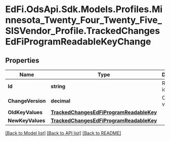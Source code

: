 # EdFi.OdsApi.Sdk.Models.Profiles.Minnesota_Twenty_Four_Twenty_Five_SISVendor_Profile.TrackedChangesEdFiProgramReadableKeyChange

## Properties

Name | Type | Description | Notes
------------ | ------------- | ------------- | -------------
**Id** | **string** | Resource identifier | [optional] 
**ChangeVersion** | **decimal** | Change version | [optional] 
**OldKeyValues** | [**TrackedChangesEdFiProgramReadableKey**](TrackedChangesEdFiProgramReadableKey.md) |  | [optional] 
**NewKeyValues** | [**TrackedChangesEdFiProgramReadableKey**](TrackedChangesEdFiProgramReadableKey.md) |  | [optional] 

[[Back to Model list]](../README.md#documentation-for-models) [[Back to API list]](../README.md#documentation-for-api-endpoints) [[Back to README]](../README.md)


